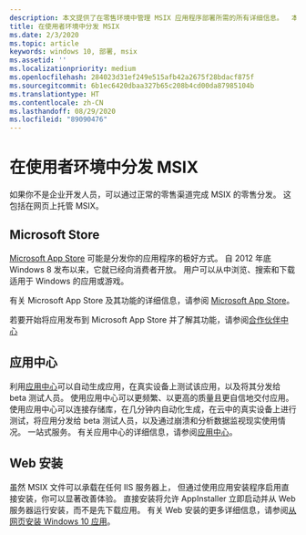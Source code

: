 ```yaml
---
description: 本文提供了在零售环境中管理 MSIX 应用程序部署所需的所有详细信息。  本文的目标读者是开发人员。
title: 在使用者环境中分发 MSIX
ms.date: 2/3/2020
ms.topic: article
keywords: windows 10, 部署, msix
ms.assetid: ''
ms.localizationpriority: medium
ms.openlocfilehash: 284023d31ef249e515afb42a2675f28bdacf875f
ms.sourcegitcommit: 6b1ec6420dbaa327b65c208b4cd00da87985104b
ms.translationtype: HT
ms.contentlocale: zh-CN
ms.lasthandoff: 08/29/2020
ms.locfileid: "89090476"
---
```

# <a name="distribute-your-msix-in-a-consumer-environment"></a>在使用者环境中分发 MSIX

如果你不是企业开发人员，可以通过正常的零售渠道完成 MSIX 的零售分发。  这包括在网页上托管 MSIX。  

## <a name="microsoft-store"></a>Microsoft Store

[Microsoft App Store](https://www.microsoft.com/store/apps/windows) 可能是分发你的应用程序的极好方式。  自 2012 年底 Windows 8 发布以来，它就已经向消费者开放。 用户可以从中浏览、搜索和下载适用于 Windows 的应用或游戏。

有关 Microsoft App Store 及其功能的详细信息，请参阅 [Microsoft App Store](/windows/uwp/publish/)。 

若要开始将应用发布到 Microsoft App Store 并了解其功能，请参阅[合作伙伴中心](https://partner.microsoft.com/dashboard/home)

## <a name="app-center"></a>应用中心

利用[应用中心](https://appcenter.ms/)可以自动生成应用，在真实设备上测试该应用，以及将其分发给 beta 测试人员。  使用应用中心可以更频繁、以更高的质量且更自信地交付应用。  使用应用中心可以连接存储库，在几分钟内自动化生成，在云中的真实设备上进行测试，将应用分发给 beta 测试人员，以及通过崩溃和分析数据监视现实使用情况。 一站式服务。
有关应用中心的详细信息，请参阅[应用中心](/appcenter/)。

## <a name="web-install"></a>Web 安装

虽然 MSIX 文件可以承载在任何 IIS 服务器上，  但通过使用应用安装程序启用直接安装，你可以显著改善体验。  直接安装将允许 AppInstaller 立即启动并从 Web 服务器运行安装，而不是先下载应用。  有关 Web 安装的更多详细信息，请参阅[从网页安装 Windows 10 应用](../app-installer/installing-windows10-apps-web.md)。

